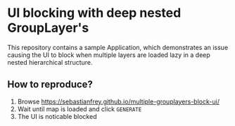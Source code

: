# UI blocking with deep nested GroupLayer's

This repository contains a sample Application, which demonstrates an issue causing the UI to block when multiple layers are loaded lazy in a deep nested hierarchical structure.



## How to reproduce?

1. Browse https://sebastianfrey.github.io/multiple-grouplayers-block-ui/
2. Wait until map is loaded and click `GENERATE`
3. The UI is noticable blocked